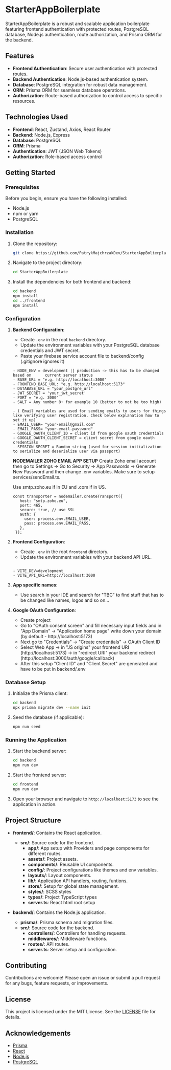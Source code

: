 # StarterAppBoilerplate

StarterAppBoilerplate is a robust and scalable application boilerplate featuring frontend authentication with protected routes, PostgreSQL database, Node.js authentication, route authorization, and Prisma ORM for the backend.

## Features

- **Frontend Authentication**: Secure user authentication with protected routes.
- **Backend Authentication**: Node.js-based authentication system.
- **Database**: PostgreSQL integration for robust data management.
- **ORM**: Prisma ORM for seamless database operations.
- **Authorization**: Route-based authorization to control access to specific resources.

## Technologies Used

- **Frontend**: React, Zustand, Axios, React Router
- **Backend**: Node.js, Express
- **Database**: PostgreSQL
- **ORM**: Prisma
- **Authentication**: JWT (JSON Web Tokens)
- **Authorization**: Role-based access control

## Getting Started

### Prerequisites

Before you begin, ensure you have the following installed:

- Node.js
- npm or yarn
- PostgreSQL

### Installation

1. Clone the repository:

   ```sh
   git clone https://github.com/PatrykMajchrzakDev/StarterAppBolierplate.git
   ```

2. Navigate to the project directory:

   ```sh
   cd StarterAppBoilerplate
   ```

3. Install the dependencies for both frontend and backend:

   ```sh
   cd backend
   npm install
   cd ../frontend
   npm install
   ```

### Configuration

1. **Backend Configuration**:

   - Create `.env` in the root `backend` directory.
   - Update the environment variables with your PostgreSQL database credentials and JWT secret.
   - Paste your firebase service account file to backend/config (.gitignore ignores it)

   ```env
   - NODE_ENV = development || production -> this has to be changed based on      current server status
   - BASE_URL = "e.g. http://localhost:3000"
   - FRONTEND_BASE_URL: "e.g. http://localhost:5173"
   - DATABASE_URL = "your_postgre_url"
   - JWT_SECRET = 'your_jwt_secret'
   - PORT = "e.g. 3000"
   - SALT = Any number 8+ for example 10 (better to not be too high)

   - ( Email variables are used for sending emails to users for things like verifying user registration. Check below explanation how to set it up)
   - EMAIL_USER= "your-email@gmail.com"
   - EMAIL_PASS= "your-email-password"
   - GOOGLE_OAUTH_CLIENT_ID = client id from google oauth credentials
   - GOOGLE_OAUTH_CLIENT_SECRET = client secret from google oauth credentials
   - SESSION SECRET = Random string (used for session initialization to serialize and deserialize user via passport)
   ```

   **NODEMAILER ZOHO EMAIL APP SETUP**
   Create Zoho email account then go to Settings -> Go to Security -> App Passwords -> Generate New Password and then change .env variables. Make sure to setup services/sendEmail.ts.

   Use smtp.zoho.eu if in EU and .com if in US.

   ```
   const transporter = nodemailer.createTransport({
      host: "smtp.zoho.eu",
      port: 465,
      secure: true, // use SSL
      auth: {
        user: process.env.EMAIL_USER,
        pass: process.env.EMAIL_PASS,
      },
    });
   ```

2. **Frontend Configuration**:

   - Create `.env` in the root `frontend` directory.
   - Update the environment variables with your backend API URL.

   ```env

   - VITE_DEV=development
   - VITE_API_URL=http://localhost:3000
   ```

3. **App specific names**:

   - Use search in your IDE and search for "TBC" to find stuff that has to be changed like names, logos and so on...

4. **Google OAuth Configuration**:
   - Create project
   - Go to "OAuth consent screen" and fill necessary input fields and in "App Domain" -> "Application home page" write down your domain (by default - http://localhost:5173)
   - Next go to "Credentials" -> "Create credentials" -> OAuth Client ID
   - Select Web App -> in "JS origins" your frontend URI (http://localhost:5173) -> in "redirect URI" your backend redirect (http://localhost:3000/auth/google/callback)
   - After this setup "Client ID" and "Client Secret" are generated and have to be put in backend/.env

### Database Setup

1. Initialize the Prisma client:

   ```sh
   cd backend
   npx prisma migrate dev --name init
   ```

2. Seed the database (if applicable):

   ```sh
   npm run seed
   ```

### Running the Application

1. Start the backend server:

   ```sh
   cd backend
   npm run dev
   ```

2. Start the frontend server:

   ```sh
   cd frontend
   npm run dev
   ```

3. Open your browser and navigate to `http://localhost:5173` to see the application in action.

## Project Structure

- **frontend/**: Contains the React application.

  - **src/**: Source code for the frontend.
    - **app/**: App setup with Providers and page components for different routes.
    - **assets/**: Project assets.
    - **components/**: Reusable UI components.
    - **config/**: Project configurations like themes and env variables.
    - **layouts/**: Layout components.
    - **lib/**: Application API handlers, routing, funtions.
    - **store/**: Setup for global state management.
    - **styles/**: SCSS styles
    - **types/**: Project TypeScript types
    - **server.ts**: React html root setup

- **backend/**: Contains the Node.js application.
  - **prisma/**: Prisma schema and migration files.
  - **src/**: Source code for the backend.
    - **controllers/**: Controllers for handling requests.
    - **middlewares/**: Middleware functions.
    - **routes/**: API routes.
    - **server.ts**: Server setup and configuration.

## Contributing

Contributions are welcome! Please open an issue or submit a pull request for any bugs, feature requests, or improvements.

## License

This project is licensed under the MIT License. See the [LICENSE](LICENSE) file for details.

## Acknowledgements

- [Prisma](https://www.prisma.io/)
- [React](https://reactjs.org/)
- [Node.js](https://nodejs.org/)
- [PostgreSQL](https://www.postgresql.org/)

